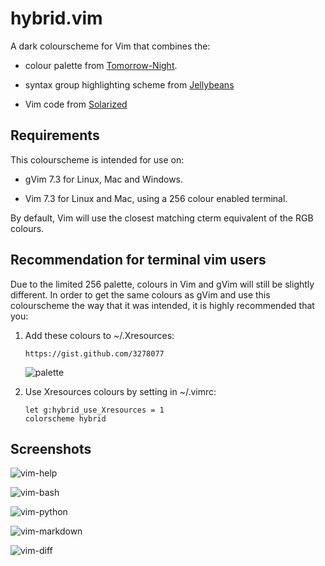 # hybrid.vim

A dark colourscheme for Vim that combines the:

-   colour palette from [Tomorrow-Night](https://github.com/chriskempson/vim-tomorrow-theme).

-   syntax group highlighting scheme from [Jellybeans](https://github.com/nanotech/jellybeans.vim)

-   Vim code from [Solarized](https://github.com/altercation/vim-colors-solarized)

## Requirements

This colourscheme is intended for use on:

-   gVim 7.3 for Linux, Mac and Windows.

-   Vim 7.3 for Linux and Mac, using a 256 colour enabled terminal.

By default, Vim will use the closest matching cterm equivalent of the RGB
colours.

## Recommendation for terminal vim users

Due to the limited 256 palette, colours in Vim and gVim will still be slightly
different. In order to get the same colours as gVim and use this colourscheme
the way that it was intended, it is highly recommended that you:

1.  Add these colours to ~/.Xresources:

        https://gist.github.com/3278077
        
    ![palette](http://dl.dropbox.com/u/23813887/vim-python.png)

2.  Use Xresources colours by setting in ~/.vimrc:

        let g:hybrid_use_Xresources = 1
        colorscheme hybrid

## Screenshots

![vim-help](http://dl.dropbox.com/u/23813887/vim-help.png)

![vim-bash](http://dl.dropbox.com/u/23813887/vim-bash.png)

![vim-python](http://dl.dropbox.com/u/23813887/vim-python.png)

![vim-markdown](http://dl.dropbox.com/u/23813887/vim-markdown.png)

![vim-diff](http://dl.dropbox.com/u/23813887/vim-diff.png)

